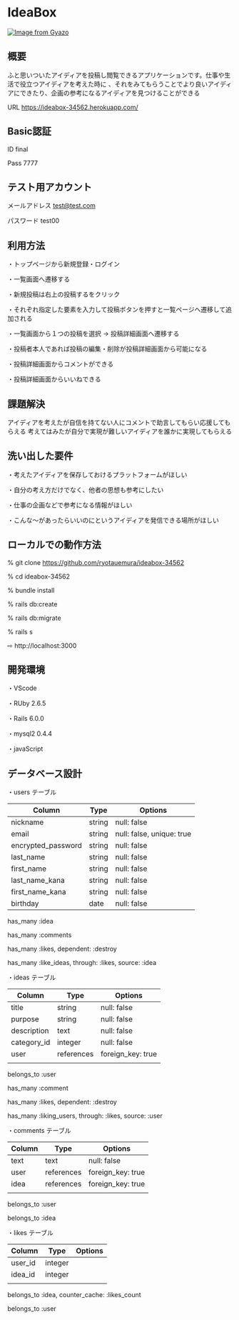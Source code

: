 # IdeaBox

[![Image from Gyazo](https://i.gyazo.com/453b04a2a46aa8660b423a18e724f28a.png)](https://gyazo.com/453b04a2a46aa8660b423a18e724f28a)

## 概要

ふと思いついたアイディアを投稿し閲覧できるアプリケーションです。仕事や生活で役立つアイディアを考えた時に
、それをみてもらうことでより良いアイディアにできたり、企画の参考になるアイディアを見つけることができる

 URL  https://ideabox-34562.herokuapp.com/

## Basic認証     
  ID    final

  Pass  7777

## テスト用アカウント  
  メールアドレス  test@test.com

  パスワード     test00

## 利用方法

・トップページから新規登録・ログイン

・一覧画面へ遷移する

・新規投稿は右上の投稿するをクリック

・それぞれ指定した要素を入力して投稿ボタンを押すと一覧ページへ遷移して追加される

・一覧画面から１つの投稿を選択 → 投稿詳細画面へ遷移する

・投稿者本人であれば投稿の編集・削除が投稿詳細画面から可能になる

・投稿詳細画面からコメントができる

・投稿詳細画面からいいねできる

## 課題解決

アイディアを考えたが自信を持てない人にコメントで助言してもらい応援してもらえる
考えてはみたが自分で実現が難しいアイディアを誰かに実現してもらえる

## 洗い出した要件

・考えたアイディアを保存しておけるプラットフォームがほしい

・自分の考え方だけでなく、他者の思想も参考にしたい

・仕事の企画などで参考になる情報がほしい

・こんな〜があったらいいのにというアイディアを発信できる場所がほしい

## ローカルでの動作方法

% git clone https://github.com/ryotauemura/ideabox-34562

% cd ideabox-34562

% bundle install

% rails db:create

% rails db:migrate

% rails s

 ⇨ http://localhost:3000

 ## 開発環境

・VScode

・RUby 2.6.5

・Rails 6.0.0

・mysql2 0.4.4

・javaScript 

## データベース設計

・users テーブル

| Column             | Type       | Options                   |
| ------------------ | ---------- | ------------------------- |
| nickname           | string     | null: false               |
| email              | string     | null: false, unique: true |
| encrypted_password | string     | null: false               |
| last_name          | string     | null: false               |
| first_name         | string     | null: false               |
| last_name_kana     | string     | null: false               |
| first_name_kana    | string     | null: false               |
| birthday           | date       | null: false               |

has_many :idea

has_many :comments

has_many :likes, dependent: :destroy

has_many :like_ideas, through: :likes, source: :idea

・ideas テーブル

| Column              | Type        | Options           |
| ------------------- | ----------- | ----------------- |
| title               | string      | null: false       |
| purpose             | string      | null: false       | 
| description         | text        | null: false       |
| category_id         | integer     | null: false       |
| user                | references  | foreign_key: true |
|                     |             |                   |

belongs_to :user

has_many   :comment

has_many :likes, dependent: :destroy

has_many :liking_users, through: :likes, source: :user

・comments テーブル

| Column              | Type        | Options           |
| ------------------- | ----------- | ----------------- |
| text                | text        | null: false       |
| user                | references  | foreign_key: true |
| idea                | references  | foreign_key: true |
|                     |             |                   |

belongs_to :user

belongs_to :idea

・likes テーブル

| Column              | Type        | Options           |
| ------------------- | ----------- | ----------------- |
| user_id             | integer     |                   |
| idea_id             | integer  |                   |
|                     |             |                   |

belongs_to :idea, counter_cache: :likes_count

belongs_to :user
